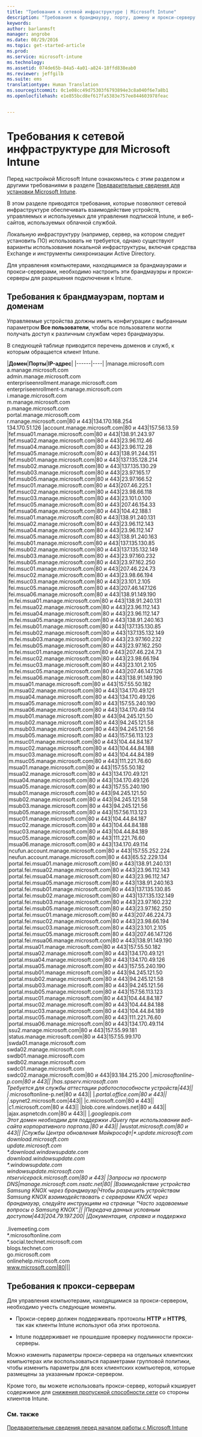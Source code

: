 ```yaml
---
title: "Требования к сетевой инфраструктуре | Microsoft Intune"
description: "Требования к брандмауэру, порту, домену и прокси-серверу Intune."
keywords: 
author: barlanmsft
manager: angrobe
ms.date: 08/29/2016
ms.topic: get-started-article
ms.prod: 
ms.service: microsoft-intune
ms.technology: 
ms.assetid: 074de65b-84a5-4a01-a824-18ffd838eab0
ms.reviewer: jeffgilb
ms.suite: ems
translationtype: Human Translation
ms.sourcegitcommit: 0c1e08cc49d75303f6793894e3c8a040f6e7a8b1
ms.openlocfilehash: e1e855bcd8ef617fa5383e757ee844603978feac


---
```


# Требования к сетевой инфраструктуре для Microsoft Intune
Перед настройкой Microsoft Intune ознакомьтесь с этим разделом и другими требованиями в разделе [Предварительные сведения для установки Microsoft Intune](what-to-know-before-you-start-microsoft-intune.md).

В этом разделе приводятся требования, которые позволяют сетевой инфраструктуре обеспечивать взаимодействие устройств, управляемых и используемых для управления подпиской Intune, и веб-сайтов, используемых облачной службой.

Локальную инфраструктуру (например, сервер, на котором следует установить ПО) использовать не требуется, однако существуют варианты использования локальной инфраструктуры, включая средства Exchange и инструменты синхронизации Active Directory.

Для управления компьютерами, находящимися за брандмауэрами и прокси-серверами, необходимо настроить эти брандмауэры и прокси-серверы для разрешения подключения к Intune.

## Требования к брандмауэрам, портам и доменам
Управляемые устройства должны иметь конфигурации с выбранным параметром **Все пользователи**, чтобы все пользователи могли получать доступ к различным службам через брандмауэры.

В следующей таблице приводится перечень доменов и служб, к которым обращается клиент Intune.


|**Домен**|**Порты**|**IP-адрес**|
|------|----|
|manage.microsoft.com<br>a.manage.microsoft.com<br>admin.manage.microsoft.com<br>enterpriseenrollment.manage.microsoft.com<br>enterpriseenrollment-s.manage.microsoft.com<br>i.manage.microsoft.com<br>m.manage.microsoft.com<br>p.manage.microsoft.com<br>portal.manage.microsoft.com<br>r.manage.microsoft.com|80 и 443|134.170.168.254<br>134.170.51.126
|account.manage.microsoft.com|80 и 443|157.56.13.59
|fef.msua01.manage.microsoft.com|80 и 443|138.91.243.97
|fef.msua02.manage.microsoft.com|80 и 443|23.96.112.46
|fef.msua04.manage.microsoft.com|80 и 443|23.96.112.28
|fef.msua05.manage.microsoft.com|80 и 443|138.91.244.151
|fef.msub01.manage.microsoft.com|80 и 443|137.135.128.214
|fef.msub02.manage.microsoft.com|80 и 443|137.135.130.29
|fef.msub03.manage.microsoft.com|80 и 443|23.97.165.17
|fef.msub05.manage.microsoft.com|80 и 443|23.97.166.52
|fef.msuc01.manage.microsoft.com|80 и 443|207.46.225.1
|fef.msuc02.manage.microsoft.com|80 и 443|23.98.66.118
|fef.msuc03.manage.microsoft.com|80 и 443|23.101.0.100
|fef.msuc05.manage.microsoft.com|80 и 443|207.46.154.33
|fef.msua06.manage.microsoft.com|80 и 443|104.42.188.1
|fei.msua01.manage.microsoft.com|80 и 443|138.91.240.131
|fei.msua02.manage.microsoft.com|80 и 443|23.96.112.143
|fei.msua04.manage.microsoft.com|80 и 443|23.96.112.147
|fei.msua05.manage.microsoft.com|80 и 443|138.91.240.163
|fei.msub01.manage.microsoft.com|80 и 443|137.135.130.85
|fei.msub02.manage.microsoft.com|80 и 443|137.135.132.149
|fei.msub03.manage.microsoft.com|80 и 443|23.97.160.232
|fei.msub05.manage.microsoft.com|80 и 443|23.97.162.250
|fei.msuc01.manage.microsoft.com|80 и 443|207.46.224.73
|fei.msuc02.manage.microsoft.com|80 и 443|23.98.66.194
|fei.msuc03.manage.microsoft.com|80 и 443|23.101.2.105
|fei.msuc05.manage.microsoft.com|80 и 443|207.46.147.126
|fei.msua06.manage.microsoft.com|80 и 443|138.91.149.190
|m.fei.msua01.manage.microsoft.com|80 и 443|138.91.240.131
|m.fei.msua02.manage.microsoft.com|80 и 443|23.96.112.143
|m.fei.msua04.manage.microsoft.com|80 и 443|23.96.112.147
|m.fei.msua05.manage.microsoft.com|80 и 443|138.91.240.163
|m.fei.msub01.manage.microsoft.com|80 и 443|137.135.130.85
|m.fei.msub02.manage.microsoft.com|80 и 443|137.135.132.149
|m.fei.msub03.manage.microsoft.com|80 и 443|23.97.160.232
|m.fei.msub05.manage.microsoft.com|80 и 443|23.97.162.250
|m.fei.msuc01.manage.microsoft.com|80 и 443|207.46.224.73
|m.fei.msuc02.manage.microsoft.com|80 и 443|23.98.66.194
|m.fei.msuc03.manage.microsoft.com|80 и 443|23.101.2.105
|m.fei.msuc05.manage.microsoft.com|80 и 443|207.46.147.126
|m.fei.msua06.manage.microsoft.com|80 и 443|138.91.149.190
|m.msua01.manage.microsoft.com|80 и 443|157.55.50.182
|m.msua02.manage.microsoft.com|80 и 443|134.170.49.121
|m.msua04.manage.microsoft.com|80 и 443|134.170.49.126
|m.msua05.manage.microsoft.com|80 и 443|157.55.240.190
|m.msua06.manage.microsoft.com|80 и 443|134.170.49.114
|m.msub01.manage.microsoft.com|80 и 443|94.245.121.50
|m.msub02.manage.microsoft.com|80 и 443|94.245.121.58
|m.msub03.manage.microsoft.com|80 и 443|94.245.121.56
|m.msub05.manage.microsoft.com|80 и 443|157.56.113.123
|m.msuc01.manage.microsoft.com|80 и 443|104.44.84.187
|m.msuc02.manage.microsoft.com|80 и 443|104.44.84.188
|m.msuc03.manage.microsoft.com|80 и 443|104.44.84.189
|m.msuc05.manage.microsoft.com|80 и 443|111.221.76.60
|msua01.manage.microsoft.com|80 и 443|157.55.50.182
|msua02.manage.microsoft.com|80 и 443|134.170.49.121
|msua04.manage.microsoft.com|80 и 443|134.170.49.126
|msua05.manage.microsoft.com|80 и 443|157.55.240.190
|msub01.manage.microsoft.com|80 и 443|94.245.121.50
|msub02.manage.microsoft.com|80 и 443|94.245.121.58
|msub03.manage.microsoft.com|80 и 443|94.245.121.56
|msub05.manage.microsoft.com|80 и 443|157.56.113.123
|msuc01.manage.microsoft.com|80 и 443|104.44.84.187
|msuc02.manage.microsoft.com|80 и 443|104.44.84.188
|msuc03.manage.microsoft.com|80 и 443|104.44.84.189
|msuc05.manage.microsoft.com|80 и 443|111.221.76.60
|msua06.manage.microsoft.com|80 и 443|134.170.49.114
|ncufun.account.manage.microsoft.com|80 и 443|157.55.252.224
|neufun.account.manage.microsoft.com|80 и 443|65.52.229.134
|portal.fei.msua01.manage.microsoft.com|80 и 443|138.91.240.131
|portal.fei.msua02.manage.microsoft.com|80 и 443|23.96.112.143
|portal.fei.msua04.manage.microsoft.com|80 и 443|23.96.112.147
|portal.fei.msua05.manage.microsoft.com|80 и 443|138.91.240.163
|portal.fei.msub01.manage.microsoft.com|80 и 443|137.135.130.85
|portal.fei.msub02.manage.microsoft.com|80 и 443|137.135.132.149
|portal.fei.msub03.manage.microsoft.com|80 и 443|23.97.160.232
|portal.fei.msub05.manage.microsoft.com|80 и 443|23.97.162.250
|portal.fei.msuc01.manage.microsoft.com|80 и 443|207.46.224.73
|portal.fei.msuc02.manage.microsoft.com|80 и 443|23.98.66.194
|portal.fei.msuc03.manage.microsoft.com|80 и 443|23.101.2.105
|portal.fei.msuc05.manage.microsoft.com|80 и 443|207.46.147.126
|portal.fei.msua06.manage.microsoft.com|80 и 443|138.91.149.190
|portal.msua01.manage.microsoft.com|80 и 443|157.55.50.182
|portal.msua02.manage.microsoft.com|80 и 443|134.170.49.121
|portal.msua04.manage.microsoft.com|80 и 443|134.170.49.126
|portal.msua05.manage.microsoft.com|80 и 443|157.55.240.190
|portal.msub01.manage.microsoft.com|80 и 443|94.245.121.50
|portal.msub02.manage.microsoft.com|80 и 443|94.245.121.58
|portal.msub03.manage.microsoft.com|80 и 443|94.245.121.56
|portal.msub05.manage.microsoft.com|80 и 443|157.56.113.123
|portal.msuc01.manage.microsoft.com|80 и 443|104.44.84.187
|portal.msuc02.manage.microsoft.com|80 и 443|104.44.84.188
|portal.msuc03.manage.microsoft.com|80 и 443|104.44.84.189
|portal.msuc05.manage.microsoft.com|80 и 443|111.221.76.60
|portal.msua06.manage.microsoft.com|80 и 443|134.170.49.114
|ssu2.manage.microsoft.com|80 и 443|157.55.99.181
|status.manage.microsoft.com|80 и 443|157.55.99.170
|swda01.manage.microsoft.com<br>swda02.manage.microsoft.com<br>swdb01.manage.microsoft.com<br>swdb02.manage.microsoft.com<br>swdc01.manage.microsoft.com<br>swdc02.manage.microsoft.com|80 и 443|93.184.215.200
|*.microsoftonline-p.com|80 и 443||
|has.spserv.microsoft.com<br>Требуется для службы аттестации работоспособности устройств|443||
|*.microsoftonline-p.net|80 и 443||
|*.portal.office.com|80 и 443||
|*.spynet2.microsoft.com|443||
|c.microsoft.com|80 и 443||
|c1.microsoft.com|80 и 443||
|blob.core.windows.net|80 и 443||
|ajax.aspnetcdn.com|80 и 443||
|*.googleapis.com<br>Этот домен необходим для поддержки JQuery при использовании веб-сайта корпоративного портала.|80 и 443||
|wustat.microsoft.com|80 и 443||
|Службы Центра обновления Майкрософт|\*.update.microsoft.com<br>download.microsoft.com<br>update.microsoft.com<br>\*.download.windowsupdate.com<br>download.windowsupdate.com<br>\*.windowsupdate.com<br>windowsupdate.microsoft.com<br>ntservicepack.microsoft.com|80 и 443|
|Запросы на просмотр DNS|manage.microsoft.com.nsatc.net|80|
|Взаимодействие устройства Samsung KNOX через брандмауэр|Чтобы разрешить устройствам Samsung KNOX взаимодействовать с серверами KNOX через брандмауэр, следуйте инструкциям на странице "Часто задаваемые вопросы о Samsung KNOX".||
|Передача данных условным доступом|443|204.79.197.200|
|Документация, справка и поддержка</br></br>*.livemeeting.com<br>\*.microsoftonline.com<br>\*.social.technet.microsoft.com<br>blogs.technet.com<br>go.microsoft.com<br>onlinehelp.microsoft.com<br>www.microsoft.com|80|||



## Требования к прокси-серверам
Для управления компьютерами, находящимися за прокси-сервером, необходимо учесть следующие моменты.

-   Прокси-сервер должен поддерживать протоколы **HTTP** и **HTTPS**, так как клиенты Intune используют оба этих протокола.

-   Intune поддерживает не прошедшие проверку подлинности прокси-серверы.

Можно изменить параметры прокси-сервера на отдельных клиентских компьютерах или воспользоваться параметрами групповой политики, чтобы изменить параметры для всех клиентских компьютеров, которые размещены за указанным прокси-сервером.

Кроме того, вы можете использовать прокси-сервер, который кэширует содержимое для [снижения пропускной способности сети](network-bandwidth-use.md) со стороны клиентов Intune.


### См. также
[Предварительные сведения перед началом работы с Microsoft Intune](what-to-know-before-you-start-microsoft-intune.md)



<!--HONumber=Aug16_HO5-->


